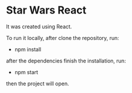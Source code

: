# Star Wars React

It was created using React.

To run it locally, after clone the repository, run:

* npm install

after the dependencies finish the installation, run:

* npm start

then the project will open.
